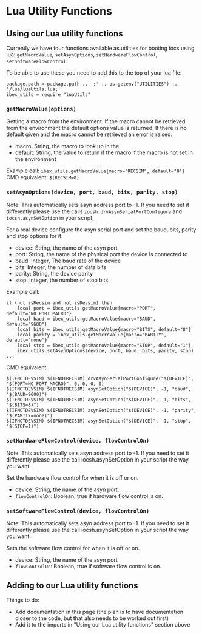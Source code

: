 # Lua Utility Functions

## Using our Lua utility functions

Currently we have four functions available as utilities for booting iocs using lua: `getMacroValue`, `setAsynOptions`, `setHardwareFlowControl`, `setSoftwareFlowControl`.

To be able to use these you need to add this to the top of your lua file:

```
package.path = package.path .. ';' .. os.getenv("UTILITIES") .. '/lua/luaUtils.lua;'
ibex_utils = require "luaUtils"
```
### `getMacroValue(options)`

Getting a macro from the environment. If the macro cannot be retrieved from the environment the default options value is returned. If there is no default given and the macro cannot be retrieved an error is raised.

- macro: String, the macro to look up in the 
- default: String, the value to return if the macro if the macro is not set in the environment

Example call: `ibex_utils.getMacroValue{macro="RECSIM", default="0"}`
CMD equivalent: `$(RECSIM=0)`

### `setAsynOptions(device, port, baud, bits, parity, stop)`

Note: This automatically sets asyn address port to -1. If you need to set it differently please use the calls `iocsh.drvAsynSerialPortConfigure` and `iocsh.asynSetOption` in your script.

For a real device configure the asyn serial port and set the baud, bits, parity and stop options for it.

- device: String, the name of the asyn port
- port: String, the name of the physical port the device is connected to
- baud: Integer, The baud rate of the device
- bits: Integer, the number of data bits
- parity: String, the device parity
- stop: Integer, the number of stop bits.

Example call: 
```
if (not isRecsim and not isDevsim) then
    local port = ibex_utils.getMacroValue{macro="PORT", default="NO_PORT_MACRO"}
    local baud = ibex_utils.getMacroValue{macro="BAUD", default="9600"}
    local bits = ibex_utils.getMacroValue{macro="BITS", default="8"}
    local parity = ibex_utils.getMacroValue{macro="PARITY", default="none"}
    local stop = ibex_utils.getMacroValue{macro="STOP", default="1"}
    ibex_utils.setAsynOptions(device, port, baud, bits, parity, stop)
...
```

CMD equivalent: 
```
$(IFNOTDEVSIM) $(IFNOTRECSIM) drvAsynSerialPortConfigure("$(DEVICE)", "$(PORT=NO_PORT_MACRO)", 0, 0, 0, 0)
$(IFNOTDEVSIM) $(IFNOTRECSIM) asynSetOption("$(DEVICE)", -1, "baud", "$(BAUD=9600)")
$(IFNOTDEVSIM) $(IFNOTRECSIM) asynSetOption("$(DEVICE)", -1, "bits", "$(BITS=8)")
$(IFNOTDEVSIM) $(IFNOTRECSIM) asynSetOption("$(DEVICE)", -1, "parity", "$(PARITY=none)")
$(IFNOTDEVSIM) $(IFNOTRECSIM) asynSetOption("$(DEVICE)", -1, "stop", "$(STOP=1)")
```

### `setHardwareFlowControl(device, flowControlOn)`

Note: This automatically sets asyn address port to -1. If you need to set it differently please use the call iocsh.asynSetOption in your script the way you want.

Set the hardware flow control for when it is off or on. 

- device: String, the name of the asyn port.
- `flowControlOn`: Boolean, true if hardware flow control is on.

### `setSoftwareFlowControl(device, flowControlOn)`

Note: This automatically sets asyn address port to -1. If you need to set it differently please use the call iocsh.asynSetOption in your script the way you want.

Sets the software flow control for when it is off or on.

- device: String, the name of the asyn port
- `flowControlOn`: Boolean, true if software flow control is on.

## Adding to our Lua utility functions

Things to do:
- Add documentation in this page (the plan is to have documentation closer to the code, but that also needs to be worked out first)
- Add it to the imports in "Using our Lua utility functions" section above